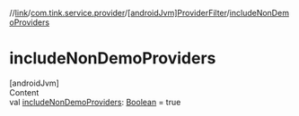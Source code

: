 //[link](../../index.md)/[com.tink.service.provider](../index.md)/[[androidJvm]ProviderFilter](index.md)/[includeNonDemoProviders](include-non-demo-providers.md)



# includeNonDemoProviders  
[androidJvm]  
Content  
val [includeNonDemoProviders](include-non-demo-providers.md): [Boolean](https://kotlinlang.org/api/latest/jvm/stdlib/kotlin/-boolean/index.html) = true  



